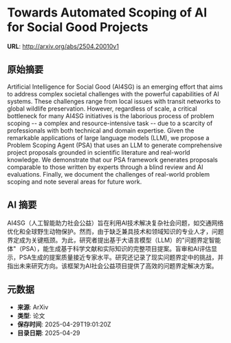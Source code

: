 # Towards Automated Scoping of AI for Social Good Projects

**URL**: http://arxiv.org/abs/2504.20010v1

## 原始摘要

Artificial Intelligence for Social Good (AI4SG) is an emerging effort that
aims to address complex societal challenges with the powerful capabilities of
AI systems. These challenges range from local issues with transit networks to
global wildlife preservation. However, regardless of scale, a critical
bottleneck for many AI4SG initiatives is the laborious process of problem
scoping -- a complex and resource-intensive task -- due to a scarcity of
professionals with both technical and domain expertise. Given the remarkable
applications of large language models (LLM), we propose a Problem Scoping Agent
(PSA) that uses an LLM to generate comprehensive project proposals grounded in
scientific literature and real-world knowledge. We demonstrate that our PSA
framework generates proposals comparable to those written by experts through a
blind review and AI evaluations. Finally, we document the challenges of
real-world problem scoping and note several areas for future work.


## AI 摘要

AI4SG（人工智能助力社会公益）旨在利用AI技术解决复杂社会问题，如交通网络优化和全球野生动物保护。然而，由于缺乏兼具技术和领域知识的专业人才，问题界定成为关键瓶颈。为此，研究者提出基于大语言模型（LLM）的"问题界定智能体"（PSA），能生成基于科学文献和实际知识的完整项目提案。盲审和AI评估显示，PSA生成的提案质量接近专家水平。研究还记录了现实问题界定中的挑战，并指出未来研究方向。该框架为AI社会公益项目提供了高效的问题界定解决方案。

## 元数据

- **来源**: ArXiv
- **类型**: 论文
- **保存时间**: 2025-04-29T19:01:20Z
- **目录日期**: 2025-04-29
